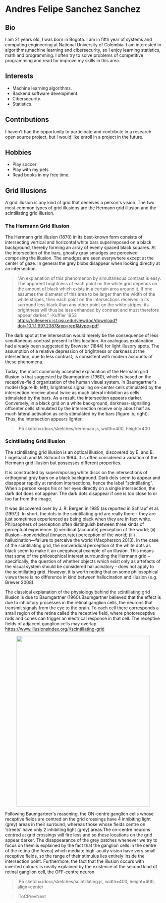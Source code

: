 # Andres Felipe Sanchez Sanchez

## Bio
I am 21 years old, I was born in Bogotá. I am in fifth year of systems and computing engineering at National University of Colombia. I am interested in algorithms,machine learning and cibersecurity, so I enjoy learning statistics, math and programming. I often try to solve problems of competitive programming and read for improve my skills in this area.

## Interests
- Machine learning algorithms.
- Backend software development.
- Cibersecurity.
- Statistics.

## Contributions

I haven't had the opportunity to participate and contribute in a research open source project, but I would like enroll in a project in the future.

## Hobbies
- Play soccer
- Play with my pets
- Read books in my free time.

## Grid Illusions
A grid illusion is any kind of grid that deceives a person's vision. The two most common types of grid illusions are the Hermann grid illusion and the scintillating grid illusion.
### The Hermann Grid Illusion
The Hermann grid illusion (1870) in its best-known form consists of intersecting vertical
and horizontal white bars superimposed on a black background, thereby forming an
array of evenly spaced black squares. At the intersection of the bars, ghostly gray
smudges are perceived comprising the illusion.  The smudges are seen everywhere except at the center of gaze. In general the grey blobs disappear when looking directly at an intersection.
>"An explanation of this phenomenon by simultaneous contrast is easy. The apparent
brightness of each point on the white grid depends on the amount of black which exists in
a certain area around it. If one assumes the diameter of this area to be larger than the
width of the white stripes, then each point on the intersections receives in its surround less
black than any other point on the white stripes; its brightness will thus be less enhanced
by contrast and must therefore appear darker." -Kuffler 1953
https://citeseerx.ist.psu.edu/viewdoc/download?doi=10.1.1.997.2387&rep=rep1&type=pdf

The dark spot at the intersection would merely be the consequence of less simultaneous contrast present in this location. An analogous explanation had already been
suggested by Brewster (1844) for light illusory spots. The assumption of a relative
depression of brightness or darkness at the intersection, due to less contrast, is
consistent with modern accounts of these phenomena.

Today, the most commonly accepted explanation of the Hermann grid illusion is
that suggested by Baumgartner (1960), which is based on the receptive-field organization of the human visual system. In Baumgartner's model (figure lb, left), brightness
signalling on-center cells stimulated by the intersection receive about twice as much
lateral inhibition as cells stimulated by the bars. As a result, the intersection appears
darker. Conversely, in a black grid on a white background, darkness-signalling offcenter cells stimulated by the intersection receive only about half as much lateral
activation as cells stimulated by the bars (figure lb, right). Thus, the intersection
appears lighter. 
> :P5 sketch=/docs/sketches/hermman.js, width=400, height=400
### Scintillating Grid Illusion
The scintillating grid illusion is an optical illusion, discovered by E. and B. Lingelbach and M. Schrauf in 1994. It is often considered a variation of the Hermann grid illusion but possesses different properties.

It is constructed by superimposing white discs on the intersections of orthogonal gray bars on a black background. Dark dots seem to appear and disappear rapidly at random intersections, hence the label "scintillating". When a person keeps his or her eyes directly on a single intersection, the dark dot does not appear. The dark dots disappear if one is too close to or too far from the image.

It was discovered over  by J. R. Bergen in 1985 (as reported in Schrauf et al. (1997)). In short, the dots in the scintillating grid are really there - they are just sometimes experienced as being black when they are in fact white. Philosophers of perception often distinguish between three kinds of perceptual experience: (i) veridical (accurate) perception of the world; (ii) illusion—nonveridical (innaccurate) perception of the world; (iii) hallucination—failure to perceive the world (Macpherson 2013). In the case of the scintillating grid, the nonveridical perception of the white dots as black seem to make it an unequivocal example of an illusion. This means that some of the philosophical interest surrounding the Hermann grid – specifically, the question of whether objects which exist only as artefacts of the visual system should be considered hallucinatory – does not apply to the scintillating grid. However, it is worth noting that on some philosophical views there is no difference in kind between hallucination and illusion (e.g. Brewer 2008).

The classical explanation of the physiology behind the scintillating grid illusion is due to Baumgartner (1960).Baumgartner believed that the effect is due to inhibitory processes in the retinal ganglion cells, the neurons that transmit signals from the eye to the brain. To each cell there corresponds a small region of the retina called the receptive field, where photoreceptive rods and cones can trigger an electrical response in that cell. The receptive fields of adjacent ganglion cells may overlap.
https://www.illusionsindex.org/i/scintillating-grid

<p align="center">
  <img width="430" height="550" src="../sketches/eye.png">
</p>

Following Baumgartner's reasoning, the ON-centre ganglion cells whose receptive fields are centred on the grid crossings have 4 inhibiting light (grey) areas in their surround, whereas those whose fields centre on ‘streets’ have only 2 inhibiting light (grey) areas.The on-centre neurons centred at grid crossings will fire less and so these locations on the grid appear darker. The disappearance of the grey patches whenever we try to focus on them is explained by the fact that the ganglion cells in the centre of the retina (the fovea) which mediate high-acuity vision have very small receptive fields, so the range of their stimulus lies entirely inside the intersection point. Furthermore, the fact that the illusion occurs with inverted colours is neatly explained by the existence of the second kind of retinal ganglion cell, the OFF-centre neuron.
> :P5 sketch=/docs/sketches/scintillating.js, width=400, height=400, align=center

> :ToCPrevNext